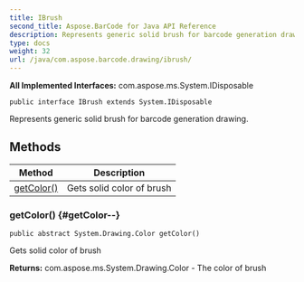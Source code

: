 ```yaml
---
title: IBrush
second_title: Aspose.BarCode for Java API Reference
description: Represents generic solid brush for barcode generation drawing.
type: docs
weight: 32
url: /java/com.aspose.barcode.drawing/ibrush/
---
```

**All Implemented Interfaces:**
com.aspose.ms.System.IDisposable
```
public interface IBrush extends System.IDisposable
```

Represents generic solid brush for barcode generation drawing.
## Methods

| Method | Description |
| --- | --- |
| [getColor()](#getColor--) | Gets solid color of brush |
### getColor() {#getColor--}
```
public abstract System.Drawing.Color getColor()
```


Gets solid color of brush

**Returns:**
com.aspose.ms.System.Drawing.Color - The color of brush
